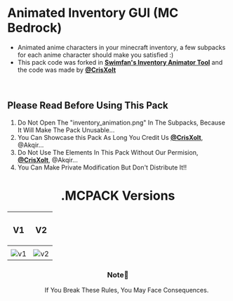 # Animated Inventory GUI (MC Bedrock)
<DOCTYPE html>
<html>
  <ul>
  <li>Animated anime characters in your minecraft inventory, a few subpacks for each anime character should make you satisfied :)</li>
  <li>This pack code was forked in <a href="https://github.com/Swedeachu/MCPE-Inventory-Animator"><b>Swimfan's Inventory Animator Tool</b></a> and the code was made by <b><a href="https://github.com/CrisXolt">@CrisXolt</a></b></b></a></li>
  </ul>
  <br>
<h2> Please Read Before Using This Pack </h2>

<ol>
  <li>Do Not Open The "inventory_animation.png" In The Subpacks, Because It Will Make The Pack Unusable...</li> 
  <li>You Can Showcase this Pack As Long You Credit Us <b><a href="https://github.com/CrisXolt">@CrisXolt</a></b>, @Akqir...</li> 
  <li>Do Not Use The Elements In This Pack Without Our Permision, <b><a href="https://github.com/CrisXolt">@CrisXolt</a></b>, @Akqir...</li> 
  <li>You Can Make Private Modification But Don't Distribute It!!</li> 
</ol>
<div align="left">                                  <div align="right">
  <h1 align="center">.MCPACK Versions</h1>            
                                     
|  <h3 align="center">V1</h3>                                                                                                               | <h3 align="center">V2</h3>                                                                                                                  |
|--------------------------------------------------------------------------------------------------------------------|---------------------------------------------------------------------------------------------------------------------|
| <a href="https://youtu.be/aakA7UrQl88">                                                                            |  <a href="https://youtu.be/wFLH5QmgEIU">                                                                            |
| ![v1](https://github.com/aKqir24/Animated-Inventory-GUI/assets/142222025/ed189b81-e7e8-44c1-b2ea-b3fab198666c)</a> | ![v2](https://github.com/aKqir24/Animated-Inventory-GUI/assets/142222025/2a40d8df-5192-4e1b-9666-f62054a82bb4)</a>  |   

  <h3 align="center" >Note📔</h3>
 <dd  align="center">If You Break These Rules, You May Face Consequences.</dd>
</html>
